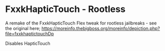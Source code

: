 # FxxkHapticTouch - Rootless

A remake of the FxxkHapticTouch Flex tweak for rootless jailbreaks - see the original here; https://moreinfo.thebigboss.org/moreinfo/depiction.php?file=fxxkhaptictouchDp

Disables HapticTouch
